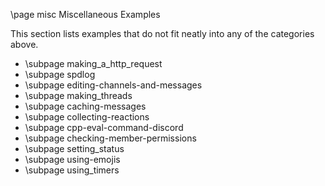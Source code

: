 \page misc Miscellaneous Examples

This section lists examples that do not fit neatly into any of the categories above.

* \subpage making_a_http_request
* \subpage spdlog
* \subpage editing-channels-and-messages
* \subpage making_threads
* \subpage caching-messages
* \subpage collecting-reactions
* \subpage cpp-eval-command-discord
* \subpage checking-member-permissions
* \subpage setting_status
* \subpage using-emojis
* \subpage using_timers
